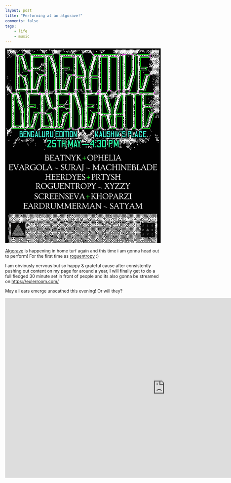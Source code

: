 ```yaml
---
layout: post
title: "Performing at an algorave!"
comments: false
tags:
    - life
    - music
---
```


![algorave](/img/in-post/algorave1.jpeg)


[Algorave](https://lu.ma/kmyc4sxp) is happening in home turf again and this time i am gonna head out to perform! For the first time as [roguentropy](https://www.instagram.com/roguentropy) :)

I am obviously nervous but so happy & grateful cause after consistently pushing out content on my page for around a year, I will finally get to do a full fledged 30 minute set in front of people and its also gonna be streamed on <https://eulerroom.com/>

May all ears emerge unscathed this evening! Or will they?

<iframe width="1036" height="583" src="https://www.youtube.com/embed/L0gH9Zvbnw0" title="TOPLAP Asia Stream May 2024 - Algorave India - 2024-05-25 11:00" frameborder="0" allow="accelerometer; autoplay; clipboard-write; encrypted-media; gyroscope; picture-in-picture; web-share" referrerpolicy="strict-origin-when-cross-origin" allowfullscreen></iframe>
